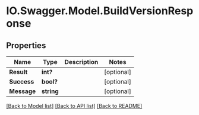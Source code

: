 # IO.Swagger.Model.BuildVersionResponse
## Properties

Name | Type | Description | Notes
------------ | ------------- | ------------- | -------------
**Result** | **int?** |  | [optional] 
**Success** | **bool?** |  | [optional] 
**Message** | **string** |  | [optional] 

[[Back to Model list]](../README.md#documentation-for-models) [[Back to API list]](../README.md#documentation-for-api-endpoints) [[Back to README]](../README.md)

